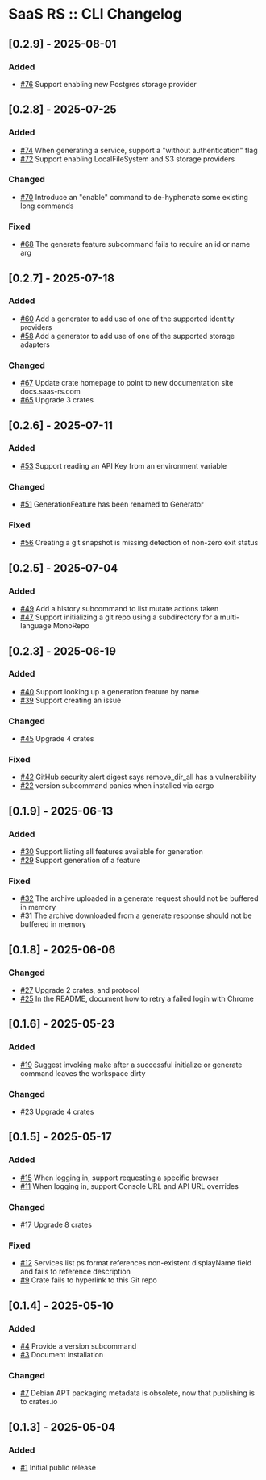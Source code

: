 # SaaS RS :: CLI Changelog

## [0.2.9] - 2025-08-01
### Added
- [#76](https://github.com/saas-rs/cli/issues/76) Support enabling new Postgres storage provider

## [0.2.8] - 2025-07-25
### Added
- [#74](https://github.com/saas-rs/cli/issues/74) When generating a service, support a "without authentication" flag
- [#72](https://github.com/saas-rs/cli/issues/72) Support enabling LocalFileSystem and S3 storage providers

### Changed
- [#70](https://github.com/saas-rs/cli/issues/70) Introduce an "enable" command to de-hyphenate some existing long commands

### Fixed
- [#68](https://github.com/saas-rs/cli/issues/68) The generate feature subcommand fails to require an id or name arg

## [0.2.7] - 2025-07-18
### Added
- [#60](https://github.com/saas-rs/cli/issues/60) Add a generator to add use of one of the supported identity providers
- [#58](https://github.com/saas-rs/cli/issues/58) Add a generator to add use of one of the supported storage adapters

### Changed
- [#67](https://github.com/saas-rs/cli/issues/67) Update crate homepage to point to new documentation site docs.saas-rs.com
- [#65](https://github.com/saas-rs/cli/issues/65) Upgrade 3 crates

## [0.2.6] - 2025-07-11
### Added
- [#53](https://github.com/saas-rs/cli/issues/53) Support reading an API Key from an environment variable

### Changed
- [#51](https://github.com/saas-rs/cli/issues/51) GenerationFeature has been renamed to Generator

### Fixed
- [#56](https://github.com/saas-rs/cli/issues/56) Creating a git snapshot is missing detection of non-zero exit status

## [0.2.5] - 2025-07-04
### Added
- [#49](https://github.com/saas-rs/cli/issues/49) Add a history subcommand to list mutate actions taken
- [#47](https://github.com/saas-rs/cli/issues/47) Support initializing a git repo using a subdirectory for a multi-language MonoRepo

## [0.2.3] - 2025-06-19
### Added
- [#40](https://github.com/saas-rs/cli/issues/40) Support looking up a generation feature by name
- [#39](https://github.com/saas-rs/cli/issues/39) Support creating an issue

### Changed
- [#45](https://github.com/saas-rs/cli/issues/45) Upgrade 4 crates

### Fixed
- [#42](https://github.com/saas-rs/cli/issues/42) GitHub security alert digest says remove_dir_all has a vulnerability
- [#22](https://github.com/saas-rs/cli/issues/22) version subcommand panics when installed via cargo

## [0.1.9] - 2025-06-13
### Added
- [#30](https://github.com/saas-rs/cli/issues/30) Support listing all features available for generation
- [#29](https://github.com/saas-rs/cli/issues/29) Support generation of a feature

### Fixed
- [#32](https://github.com/saas-rs/cli/issues/32) The archive uploaded in a generate request should not be buffered in memory
- [#31](https://github.com/saas-rs/cli/issues/31) The archive downloaded from a generate response should not be buffered in memory

## [0.1.8] - 2025-06-06
### Changed
- [#27](https://github.com/saas-rs/cli/issues/27) Upgrade 2 crates, and protocol
- [#25](https://github.com/saas-rs/cli/issues/25) In the README, document how to retry a failed login with Chrome

## [0.1.6] - 2025-05-23
### Added
- [#19](https://github.com/saas-rs/cli/issues/19) Suggest invoking make after a successful initialize or generate command leaves the workspace dirty

### Changed
- [#23](https://github.com/saas-rs/cli/issues/23) Upgrade 4 crates

## [0.1.5] - 2025-05-17
### Added
- [#15](https://github.com/saas-rs/cli/issues/15) When logging in, support requesting a specific browser
- [#11](https://github.com/saas-rs/cli/issues/11) When logging in, support Console URL and API URL overrides

### Changed
- [#17](https://github.com/saas-rs/cli/issues/17) Upgrade 8 crates

### Fixed
- [#12](https://github.com/saas-rs/cli/issues/12) Services list ps format references non-existent displayName field and fails to reference description
- [#9](https://github.com/saas-rs/cli/issues/9) Crate fails to hyperlink to this Git repo

## [0.1.4] - 2025-05-10
### Added
- [#4](https://github.com/saas-rs/cli/issues/4) Provide a version subcommand
- [#3](https://github.com/saas-rs/cli/issues/3) Document installation

### Changed
- [#7](https://github.com/saas-rs/cli/issues/7) Debian APT packaging metadata is obsolete, now that publishing is to crates.io

## [0.1.3] - 2025-05-04
### Added
- [#1](https://github.com/saas-rs/cli/issues/1) Initial public release
